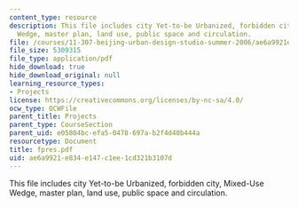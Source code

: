 ```yaml
---
content_type: resource
description: This file includes city Yet-to-be Urbanized, forbidden city, Mixed-Use
  Wedge, master plan, land use, public space and circulation.
file: /courses/11-307-beijing-urban-design-studio-summer-2006/ae6a9921e834e147c1ee1cd321b3107d_fpres.pdf
file_size: 5309315
file_type: application/pdf
hide_download: true
hide_download_original: null
learning_resource_types:
- Projects
license: https://creativecommons.org/licenses/by-nc-sa/4.0/
ocw_type: OCWFile
parent_title: Projects
parent_type: CourseSection
parent_uid: e05804bc-efa5-0478-697a-b2f4d40b444a
resourcetype: Document
title: fpres.pdf
uid: ae6a9921-e834-e147-c1ee-1cd321b3107d
---
```

This file includes city Yet-to-be Urbanized, forbidden city, Mixed-Use Wedge, master plan, land use, public space and circulation.